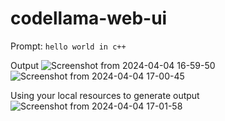 # codellama-web-ui

Prompt: `hello world in c++`

Output
![Screenshot from 2024-04-04 16-59-50](https://github.com/QuantumByteStudios/codellama-web-ui/assets/81068582/cf09c3fc-752f-495b-9d3a-c539bcfdcb3c)
![Screenshot from 2024-04-04 17-00-45](https://github.com/QuantumByteStudios/codellama-web-ui/assets/81068582/ac409d0d-3888-4e9d-a86f-a1ab927111f1)

Using your local resources to generate output
![Screenshot from 2024-04-04 17-01-58](https://github.com/QuantumByteStudios/codellama-web-ui/assets/81068582/7bf4184d-e39a-4f13-9a4b-3b95c69d3d69)
